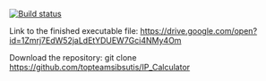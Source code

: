﻿[![Build status](https://ci.appveyor.com/api/projects/status/2iwhvvxa3cxjj0wh?svg=true)](https://ci.appveyor.com/project/HappySKN/ip-calculator)


Link to the finished executable file: https://drive.google.com/open?id=1Zmrj7EdW52jaLdEtYDUEW7Gci4NMy4Om

Download the repository: 
git clone https://github.com/topteamsibsutis/IP_Calculator 
